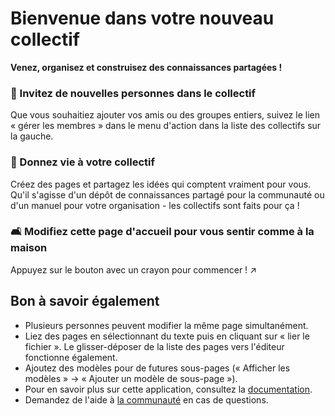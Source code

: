 # Bienvenue dans votre nouveau collectif

**Venez, organisez et construisez des connaissances partagées !**


### 👥 Invitez de nouvelles personnes dans le collectif

Que vous souhaitiez ajouter vos amis ou des groupes entiers, suivez le lien « gérer les membres » dans le menu d'action dans la liste des collectifs sur la gauche.

### 🌱 Donnez vie à votre collectif

Créez des pages et partagez les idées qui comptent vraiment pour vous. Qu'il s'agisse d'un dépôt de connaissances partagé pour la communauté ou d'un manuel pour votre organisation - les collectifs sont faits pour ça !

### 🛋️ Modifiez cette page d'accueil pour vous sentir comme à la maison

Appuyez sur le bouton avec un crayon pour commencer ! ↗


## Bon à savoir également

* Plusieurs personnes peuvent modifier la même page simultanément.
* Liez des pages en sélectionnant du texte puis en cliquant sur « lier le fichier ». Le glisser-déposer de la liste des pages vers l'éditeur fonctionne également.
* Ajoutez des modèles pour de futures sous-pages (« Afficher les modèles » -> « Ajouter un modèle de sous-page »).
* Pour en savoir plus sur cette application, consultez la [documentation](https://collectivecloud.gitlab.io/collectives/).
* Demandez de l'aide à [la communauté](https://help.nextcloud.com/c/apps/collectives/174) en cas de questions.
